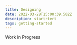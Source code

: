 ```yaml
---
title: Designing
date: 2022-03-28T15:00:39.502Z
description: startrtert
tags: getting-started
---
```

Work in Progress
